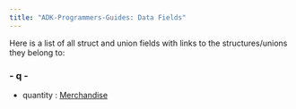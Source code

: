 ```yaml
---
title: "ADK-Programmers-Guides: Data Fields"
---
```


Here is a list of all struct and union fields with links to the structures/unions they belong to:

### - q -

- quantity : <a href="classvficpl_1_1_merchandise.md#ae71d0341d5fbb7022af6942366d70d2c">Merchandise</a>
